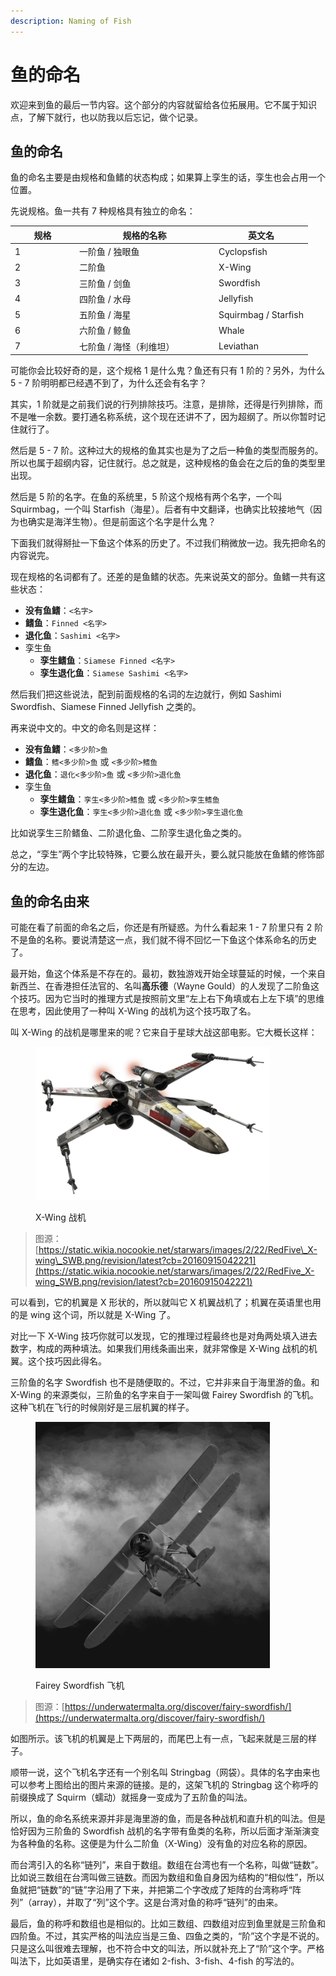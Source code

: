 ```yaml
---
description: Naming of Fish
---
```


# 鱼的命名

欢迎来到鱼的最后一节内容。这个部分的内容就留给各位拓展用。它不属于知识点，了解下就行，也以防我以后忘记，做个记录。

## 鱼的命名 <a href="#naming-rule-of-fish" id="naming-rule-of-fish"></a>

鱼的命名主要是由规格和鱼鳍的状态构成；如果算上孪生的话，孪生也会占用一个位置。

先说规格。鱼一共有 7 种规格具有独立的命名：

<table><thead><tr><th width="89">规格</th><th width="209">规格的名称</th><th>英文名</th></tr></thead><tbody><tr><td>1</td><td>一阶鱼 / 独眼鱼</td><td>Cyclopsfish</td></tr><tr><td>2</td><td>二阶鱼</td><td>X-Wing</td></tr><tr><td>3</td><td>三阶鱼 / 剑鱼</td><td>Swordfish</td></tr><tr><td>4</td><td>四阶鱼 / 水母</td><td>Jellyfish</td></tr><tr><td>5</td><td>五阶鱼 / 海星</td><td>Squirmbag / Starfish</td></tr><tr><td>6</td><td>六阶鱼 / 鲸鱼</td><td>Whale</td></tr><tr><td>7</td><td>七阶鱼 / 海怪（利维坦）</td><td>Leviathan</td></tr></tbody></table>

可能你会比较好奇的是，这个规格 1 是什么鬼？鱼还有只有 1 阶的？另外，为什么 5 - 7 阶明明都已经遇不到了，为什么还会有名字？

其实，1 阶就是之前我们说的行列排除技巧。注意，是排除，还得是行列排除，而不是唯一余数。要打通名称系统，这个现在还讲不了，因为超纲了。所以你暂时记住就行了。

然后是 5 - 7 阶。这种过大的规格的鱼其实也是为了之后一种鱼的类型而服务的。所以也属于超纲内容，记住就行。总之就是，这种规格的鱼会在之后的鱼的类型里出现。

然后是 5 阶的名字。在鱼的系统里，5 阶这个规格有两个名字，一个叫 Squirmbag，一个叫 Starfish（海星）。后者有中文翻译，也确实比较接地气（因为也确实是海洋生物）。但是前面这个名字是什么鬼？

下面我们就得掰扯一下鱼这个体系的历史了。不过我们稍微放一边。我先把命名的内容说完。

现在规格的名词都有了。还差的是鱼鳍的状态。先来说英文的部分。鱼鳍一共有这些状态：

* **没有鱼鳍**：`<名字>`
* **鳍鱼**：`Finned <名字>`
* **退化鱼**：`Sashimi <名字>`
* 孪生鱼
  * **孪生鳍鱼**：`Siamese Finned <名字>`
  * **孪生退化鱼**：`Siamese Sashimi <名字>`

然后我们把这些说法，配到前面规格的名词的左边就行，例如 Sashimi Swordfish、Siamese Finned Jellyfish 之类的。

再来说中文的。中文的命名则是这样：

* **没有鱼鳍**：`<多少阶>鱼`
* **鳍鱼**：`鳍<多少阶>鱼` 或 `<多少阶>鳍鱼`
* **退化鱼**：`退化<多少阶>鱼` 或 `<多少阶>退化鱼`
* 孪生鱼
  * **孪生鳍鱼**：`孪生<多少阶>鳍鱼` 或 `<多少阶>孪生鳍鱼`
  * **孪生退化鱼**：`孪生<多少阶>退化鱼` 或 `<多少阶>孪生退化鱼`

比如说孪生三阶鳍鱼、二阶退化鱼、二阶孪生退化鱼之类的。

总之，“孪生”两个字比较特殊，它要么放在最开头，要么就只能放在鱼鳍的修饰部分的左边。

## 鱼的命名由来 <a href="#naming-history" id="naming-history"></a>

可能在看了前面的命名之后，你还是有所疑惑。为什么看起来 1 - 7 阶里只有 2 阶不是鱼的名称。要说清楚这一点，我们就不得不回忆一下鱼这个体系命名的历史了。

最开始，鱼这个体系是不存在的。最初，数独游戏开始全球蔓延的时候，一个来自新西兰、在香港担任法官的、名叫**高乐德**（Wayne Gould）的人发现了二阶鱼这个技巧。因为它当时的推理方式是按照前文里“左上右下角填或右上左下填”的思维在思考，因此使用了一种叫 X-Wing 的战机为这个技巧取了名。

叫 X-Wing 的战机是哪里来的呢？它来自于星球大战这部电影。它大概长这样：

<figure><img src="../../.gitbook/assets/image (8) (1) (1).png" alt="" width="375"><figcaption><p>X-Wing 战机</p></figcaption></figure>

> 图源：[https://static.wikia.nocookie.net/starwars/images/2/22/RedFive\_X-wing\_SWB.png/revision/latest?cb=20160915042221](https://static.wikia.nocookie.net/starwars/images/2/22/RedFive_X-wing_SWB.png/revision/latest?cb=20160915042221)

可以看到，它的机翼是 X 形状的，所以就叫它 X 机翼战机了；机翼在英语里也用的是 wing 这个词，所以就是 X-Wing 了。

对比一下 X-Wing 技巧你就可以发现，它的推理过程最终也是对角两处填入进去数字，构成的两种填法。如果我们用线条画出来，就非常像是 X-Wing 战机的机翼。这个技巧因此得名。

三阶鱼的名字 Swordfish 也不是随便取的。不过，它并非来自于海里游的鱼。和 X-Wing 的来源类似，三阶鱼的名字来自于一架叫做 Fairey Swordfish 的飞机。这种飞机在飞行的时候刚好是三层机翼的样子。

<figure><img src="../../.gitbook/assets/image (1) (1) (1) (1) (1) (1).png" alt="" width="375"><figcaption><p>Fairey Swordfish 飞机</p></figcaption></figure>

> 图源：[https://underwatermalta.org/discover/fairy-swordfish/](https://underwatermalta.org/discover/fairy-swordfish/)

如图所示。该飞机的机翼是上下两层的，而尾巴上有一点，飞起来就是三层的样子。

顺带一说，这个飞机名字还有一个别名叫 Stringbag（网袋）。具体的名字由来也可以参考上图给出的图片来源的链接。是的，这架飞机的 Stringbag 这个称呼的前缀换成了 Squirm（蠕动）就摇身一变成为了五阶鱼的叫法。

所以，鱼的命名系统来源并非是海里游的鱼，而是各种战机和直升机的叫法。但是恰好因为三阶鱼的 Swordfish 战机的名字带有鱼类的名称，所以后面才渐渐演变为各种鱼的名称。这便是为什么二阶鱼（X-Wing）没有鱼的对应名称的原因。

而台湾引入的名称“链列”，来自于数组。数组在台湾也有一个名称，叫做“链数”。比如说三数组在台湾叫做三链数。而因为数组和鱼自身因为结构的“相似性”，所以鱼就把“链数”的“链”字沿用了下来，并把第二个字改成了矩阵的台湾称呼“阵列”（array），并取了“列”这个字。这是台湾对鱼的称呼“链列”的由来。

最后，鱼的称呼和数组也是相似的。比如三数组、四数组对应到鱼里就是三阶鱼和四阶鱼。不过，其实严格的叫法应当是三鱼、四鱼之类的，“阶”这个字是不说的。只是这么叫很难去理解，也不符合中文的叫法，所以就补充上了“阶”这个字。严格叫法下，比如英语里，是确实存在诸如 2-fish、3-fish、4-fish 的写法的。
